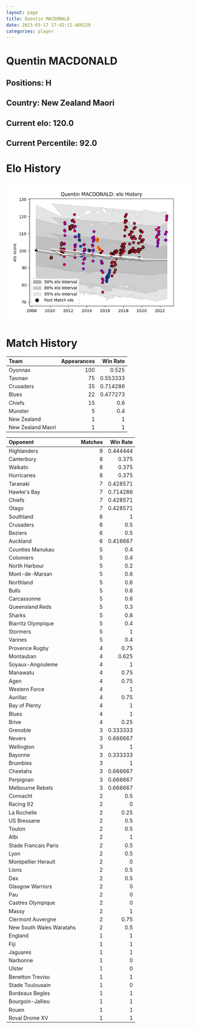 ```yaml
---  
layout: page  
title: Quentin MACDONALD  
date: 2023-03-17 17:42:12.460229  
categories: player  
---
```

# Quentin MACDONALD

## Positions: H

## Country: New Zealand Maori

## Current elo: 120.0

## Current Percentile: 92.0

# Elo History


![elo history](history_QuentinMACDONALD.png)
# Match History


| Team              |   Appearances |   Win Rate |
|:------------------|--------------:|-----------:|
| Oyonnax           |           100 |   0.525    |
| Tasman            |            75 |   0.553333 |
| Crusaders         |            35 |   0.714286 |
| Blues             |            22 |   0.477273 |
| Chiefs            |            15 |   0.6      |
| Munster           |             5 |   0.4      |
| New Zealand       |             1 |   1        |
| New Zealand Maori |             1 |   1        |

| Opponent                 |   Matches |   Win Rate |
|:-------------------------|----------:|-----------:|
| Highlanders              |         9 |   0.444444 |
| Canterbury               |         8 |   0.375    |
| Waikato                  |         8 |   0.375    |
| Hurricanes               |         8 |   0.375    |
| Taranaki                 |         7 |   0.428571 |
| Hawke's Bay              |         7 |   0.714286 |
| Chiefs                   |         7 |   0.428571 |
| Otago                    |         7 |   0.428571 |
| Southland                |         6 |   1        |
| Crusaders                |         6 |   0.5      |
| Beziers                  |         6 |   0.5      |
| Auckland                 |         6 |   0.416667 |
| Counties Manukau         |         5 |   0.4      |
| Colomiers                |         5 |   0.4      |
| North Harbour            |         5 |   0.2      |
| Mont-de-Marsan           |         5 |   0.6      |
| Northland                |         5 |   0.6      |
| Bulls                    |         5 |   0.6      |
| Carcassonne              |         5 |   0.6      |
| Queensland Reds          |         5 |   0.3      |
| Sharks                   |         5 |   0.8      |
| Biarritz Olympique       |         5 |   0.4      |
| Stormers                 |         5 |   1        |
| Vannes                   |         5 |   0.4      |
| Provence Rugby           |         4 |   0.75     |
| Montauban                |         4 |   0.625    |
| Soyaux-Angouleme         |         4 |   1        |
| Manawatu                 |         4 |   0.75     |
| Agen                     |         4 |   0.75     |
| Western Force            |         4 |   1        |
| Aurillac                 |         4 |   0.75     |
| Bay of Plenty            |         4 |   1        |
| Blues                    |         4 |   1        |
| Brive                    |         4 |   0.25     |
| Grenoble                 |         3 |   0.333333 |
| Nevers                   |         3 |   0.666667 |
| Wellington               |         3 |   1        |
| Bayonne                  |         3 |   0.333333 |
| Brumbies                 |         3 |   1        |
| Cheetahs                 |         3 |   0.666667 |
| Perpignan                |         3 |   0.666667 |
| Melbourne Rebels         |         3 |   0.666667 |
| Connacht                 |         2 |   0.5      |
| Racing 92                |         2 |   0        |
| La Rochelle              |         2 |   0.25     |
| US Bressane              |         2 |   0.5      |
| Toulon                   |         2 |   0.5      |
| Albi                     |         2 |   1        |
| Stade Francais Paris     |         2 |   0.5      |
| Lyon                     |         2 |   0.5      |
| Montpellier Herault      |         2 |   0        |
| Lions                    |         2 |   0.5      |
| Dax                      |         2 |   0.5      |
| Glasgow Warriors         |         2 |   0        |
| Pau                      |         2 |   0        |
| Castres Olympique        |         2 |   0        |
| Massy                    |         2 |   1        |
| Clermont Auvergne        |         2 |   0.75     |
| New South Wales Waratahs |         2 |   0.5      |
| England                  |         1 |   1        |
| Fiji                     |         1 |   1        |
| Jaguares                 |         1 |   1        |
| Narbonne                 |         1 |   0        |
| Ulster                   |         1 |   0        |
| Benetton Treviso         |         1 |   1        |
| Stade Toulousain         |         1 |   0        |
| Bordeaux Begles          |         1 |   1        |
| Bourgoin-Jallieu         |         1 |   1        |
| Rouen                    |         1 |   1        |
| Roval Drome XV           |         1 |   1        |